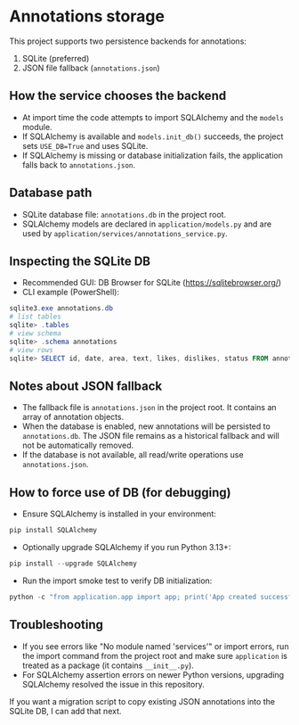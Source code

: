 Annotations storage
====================

This project supports two persistence backends for annotations:

1) SQLite (preferred)
2) JSON file fallback (`annotations.json`)

How the service chooses the backend
-----------------------------------

- At import time the code attempts to import SQLAlchemy and the `models` module.
- If SQLAlchemy is available and `models.init_db()` succeeds, the project sets `USE_DB=True` and uses SQLite.
- If SQLAlchemy is missing or database initialization fails, the application falls back to `annotations.json`.

Database path
-------------

- SQLite database file: `annotations.db` in the project root.
- SQLAlchemy models are declared in `application/models.py` and are used by `application/services/annotations_service.py`.

Inspecting the SQLite DB
------------------------

- Recommended GUI: DB Browser for SQLite (https://sqlitebrowser.org/)
- CLI example (PowerShell):

```powershell
sqlite3.exe annotations.db
# list tables
sqlite> .tables
# view schema
sqlite> .schema annotations
# view rows
sqlite> SELECT id, date, area, text, likes, dislikes, status FROM annotations ORDER BY created_at DESC LIMIT 50;
```

Notes about JSON fallback
-------------------------

- The fallback file is `annotations.json` in the project root. It contains an array of annotation objects.
- When the database is enabled, new annotations will be persisted to `annotations.db`. The JSON file remains as a historical fallback and will not be automatically removed.
- If the database is not available, all read/write operations use `annotations.json`.

How to force use of DB (for debugging)
--------------------------------------

- Ensure SQLAlchemy is installed in your environment:

```powershell
pip install SQLAlchemy
```

- Optionally upgrade SQLAlchemy if you run Python 3.13+:

```powershell
pip install --upgrade SQLAlchemy
```

- Run the import smoke test to verify DB initialization:

```powershell
python -c "from application.app import app; print('App created successfully')"
```

Troubleshooting
---------------

- If you see errors like "No module named 'services'" or import errors, run the import command from the project root and make sure `application` is treated as a package (it contains `__init__.py`).
- For SQLAlchemy assertion errors on newer Python versions, upgrading SQLAlchemy resolved the issue in this repository.

If you want a migration script to copy existing JSON annotations into the SQLite DB, I can add that next.
